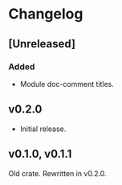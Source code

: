 # Changelog

## [Unreleased]

### Added

- Module doc-comment titles.

## v0.2.0

- Initial release.

## v0.1.0, v0.1.1

Old crate. Rewritten in v0.2.0.
